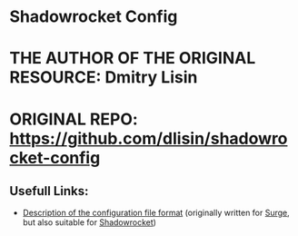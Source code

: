 # Shadowrocket Config

# THE AUTHOR OF THE ORIGINAL RESOURCE: Dmitry Lisin
# ORIGINAL REPO: https://github.com/dlisin/shadowrocket-config

## Usefull Links:
 - [Description of the configuration file format](https://manual.nssurge.com) (originally written for [Surge](https://nssurge.com), but also suitable for [Shadowrocket](https://www.shadowrocketdownload.com))
